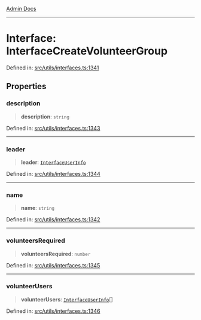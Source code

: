 [Admin Docs](/)

***

# Interface: InterfaceCreateVolunteerGroup

Defined in: [src/utils/interfaces.ts:1341](https://github.com/PalisadoesFoundation/talawa-admin/blob/main/src/utils/interfaces.ts#L1341)

## Properties

### description

> **description**: `string`

Defined in: [src/utils/interfaces.ts:1343](https://github.com/PalisadoesFoundation/talawa-admin/blob/main/src/utils/interfaces.ts#L1343)

***

### leader

> **leader**: [`InterfaceUserInfo`](InterfaceUserInfo.md)

Defined in: [src/utils/interfaces.ts:1344](https://github.com/PalisadoesFoundation/talawa-admin/blob/main/src/utils/interfaces.ts#L1344)

***

### name

> **name**: `string`

Defined in: [src/utils/interfaces.ts:1342](https://github.com/PalisadoesFoundation/talawa-admin/blob/main/src/utils/interfaces.ts#L1342)

***

### volunteersRequired

> **volunteersRequired**: `number`

Defined in: [src/utils/interfaces.ts:1345](https://github.com/PalisadoesFoundation/talawa-admin/blob/main/src/utils/interfaces.ts#L1345)

***

### volunteerUsers

> **volunteerUsers**: [`InterfaceUserInfo`](InterfaceUserInfo.md)[]

Defined in: [src/utils/interfaces.ts:1346](https://github.com/PalisadoesFoundation/talawa-admin/blob/main/src/utils/interfaces.ts#L1346)
